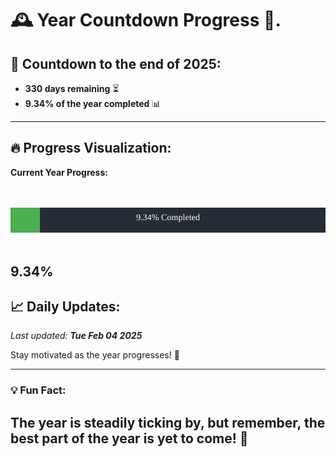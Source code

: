 
# &#x1F570; **Year Countdown Progress** &#x1F389;.

## &#x1F4C5; Countdown to the end of 2025:
- **330 days remaining** &#x23F3;
- **9.34% of the year completed** &#x1F4CA;

---

## &#x1F525; **Progress Visualization**:

**Current Year Progress:**

<br><br>
![Progress Bar](https://raw.githubusercontent.com/dayanidigv/year-countdown-progress/main/progress-bar.svg)
<br><br>

**9.34%**
---

## &#x1F4C8; **Daily Updates**:

_Last updated: **Tue Feb 04 2025**_

Stay motivated as the year progresses! &#x1F680;

--- 

### &#x1F4A1; **Fun Fact:**
The year is steadily ticking by, but remember, the best part of the year is yet to come! &#x1F31F;
---
